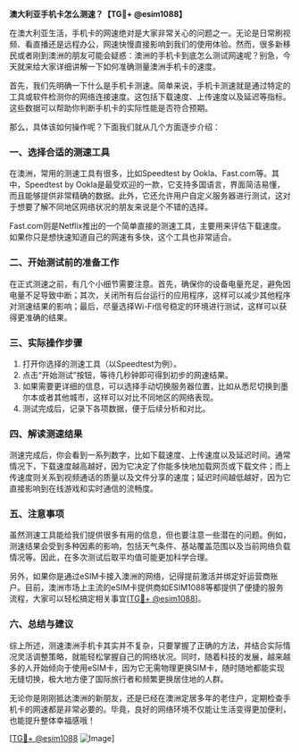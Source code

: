 **澳大利亚手机卡怎么测速？【TG💪+ @esim1088】**

在澳大利亚生活，手机卡的网速绝对是大家非常关心的问题之一。无论是日常刷视频、看直播还是远程办公，网速快慢直接影响到我们的使用体验。然而，很多新移民或者刚到澳洲的朋友可能会疑惑：澳洲的手机卡到底怎么测试网速呢？别急，今天就来给大家详细讲解一下如何准确测量澳洲手机卡的速度。

首先，我们先明确一下什么是手机卡测速。简单来说，手机卡测速就是通过特定的工具或软件检测你的网络连接速度。这包括下载速度、上传速度以及延迟等指标。这些数据可以帮助你判断手机卡的实际性能是否符合预期。

那么，具体该如何操作呢？下面我们就从几个方面逐步介绍：

### **一、选择合适的测速工具**
在澳洲，常用的测速工具有很多，比如Speedtest by Ookla、Fast.com等。其中，Speedtest by Ookla是最受欢迎的一款，它支持多国语言，界面简洁易懂，而且能够提供非常精确的数据。此外，它还允许用户自定义服务器进行测试，这对于想要了解不同地区网络状况的朋友来说是个不错的选择。

Fast.com则是Netflix推出的一个简单直接的测速工具，主要用来评估下载速度。如果你只是想快速知道自己的网速有多快，这个工具也非常适合。

### **二、开始测试前的准备工作**
在正式测速之前，有几个小细节需要注意。首先，确保你的设备电量充足，避免因电量不足导致中断；其次，关闭所有后台运行的应用程序，这样可以减少其他程序对测速结果的影响；最后，尽量选择Wi-Fi信号稳定的环境进行测试，这样可以获得更准确的结果。

### **三、实际操作步骤**
1. 打开你选择的测速工具（以Speedtest为例）。
2. 点击“开始测试”按钮，等待几秒钟即可得到初步的网速结果。
3. 如果需要更详细的信息，可以选择手动切换服务器位置，比如从悉尼切换到墨尔本或者其他城市，这样可以对比不同地区的网络表现。
4. 测试完成后，记录下各项数据，便于后续分析和对比。

### **四、解读测速结果**
测速完成后，你会看到一系列数字，比如下载速度、上传速度以及延迟时间。通常情况下，下载速度越高越好，因为它决定了你能多快地加载网页或下载文件；而上传速度则关系到视频通话的质量以及文件分享的速度；延迟时间越低越好，因为它直接影响到在线游戏和实时通信的流畅度。

### **五、注意事项**
虽然测速工具能给我们提供很多有用的信息，但也要注意一些潜在的问题。例如，测速结果会受到多种因素的影响，包括天气条件、基站覆盖范围以及当前网络负载情况等。因此，在多次测试后取平均值可能更加科学合理。

另外，如果你是通过eSIM卡接入澳洲的网络，记得提前激活并绑定好运营商账户。目前，澳洲市场上主流的eSIM卡提供商如ESIM1088等都提供了便捷的服务流程，大家可以轻松搞定相关事宜[[TG💪+ @esim1088](https://t.me/s/esim1088)]。

### **六、总结与建议**
综上所述，测速澳洲手机卡其实并不复杂，只要掌握了正确的方法，并结合实际情况灵活调整策略，就能轻松掌握自己的网络状况。同时，随着科技的发展，越来越多的人开始倾向于使用eSIM卡，因为它无需物理更换SIM卡，随时随地都能实现无缝切换，极大地方便了国际旅行者和频繁更换居住地的人群。

无论你是刚刚抵达澳洲的新朋友，还是已经在澳洲定居多年的老住户，定期检查手机卡的网速都是非常必要的。毕竟，良好的网络环境不仅能让生活变得更加便利，也能提升整体幸福感哦！

[[TG💪+ @esim1088](https://t.me/s/esim1088) ![Image](https://i.postimg.cc/4NQfJmqS/Snipaste-2025-05-13-00-14-12.png)]